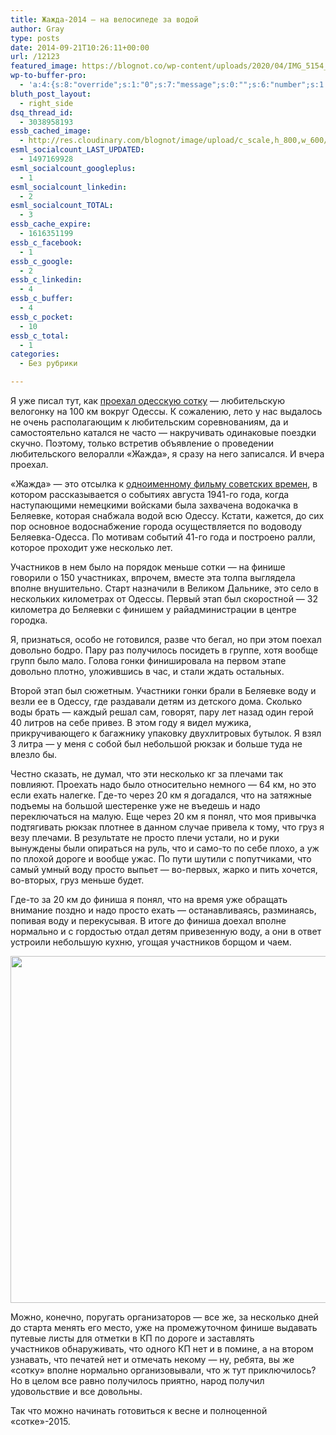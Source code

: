 ```yaml
---
title: Жажда-2014 — на велосипеде за водой
author: Gray
type: posts
date: 2014-09-21T10:26:11+00:00
url: /12123
featured_image: https://blognot.co/wp-content/uploads/2020/04/IMG_5154_ilbx5w.jpg
wp-to-buffer-pro:
  - 'a:4:{s:8:"override";s:1:"0";s:7:"message";s:0:"";s:6:"number";s:1:"1";s:16:"alternateMessage";s:0:"";}'
bluth_post_layout:
  - right_side
dsq_thread_id:
  - 3038958193
essb_cached_image:
  - http://res.cloudinary.com/blognot/image/upload/c_scale,h_800,w_600/a_270/v1411295062/IMG_5154_ilbx5w.jpg
esml_socialcount_LAST_UPDATED:
  - 1497169928
esml_socialcount_googleplus:
  - 1
esml_socialcount_linkedin:
  - 2
esml_socialcount_TOTAL:
  - 3
essb_cache_expire:
  - 1616351199
essb_c_facebook:
  - 1
essb_c_google:
  - 2
essb_c_linkedin:
  - 4
essb_c_buffer:
  - 4
essb_c_pocket:
  - 10
essb_c_total:
  - 1
categories:
  - Без рубрики

---
```








Я уже писал тут, как <a href="http://blognot.co/11798" target="_blank">проехал одесскую сотку</a> — любительскую велогонку на 100 км вокруг Одессы. К сожалению, лето у нас выдалось не очень располагающим к любительским соревнованиям, да и самостоятельно катался не часто — накручивать одинаковые поездки скучно. Поэтому, только встретив объявление о проведении любительского велоралли &#171;Жажда&#187;, я сразу на него записался. И вчера проехал.

&#171;Жажда&#187; — это отсылка к <a href="http://nsku.od.ua/muzej-kino/smotret-kino/182-zhazhda-1959.html" target="_blank">одноименному фильму советских времен</a>, в котором рассказывается о событиях августа 1941-го года, когда наступающими немецкими войсками была захвачена водокачка в Беляевке, которая снабжала водой всю Одессу. Кстати, кажется, до сих пор основное водоснабжение города осуществляется по водоводу Беляевка-Одесса. По мотивам событий 41-го года и построено ралли, которое проходит уже несколько лет.

Участников в нем было на порядок меньше сотки — на финише говорили о 150 участниках, впрочем, вместе эта толпа выглядела вполне внушительно. Старт назначили в Великом Дальнике, это село в нескольких километрах от Одессы. Первый этап был скоростной — 32 километра до Беляевки с финишем у райадминистрации в центре городка.

Я, признаться, особо не готовился, разве что бегал, но при этом поехал довольно бодро. Пару раз получилось посидеть в группе, хотя вообще групп было мало. Голова гонки финишировала на первом этапе довольно плотно, уложившись в час, и стали ждать остальных.

Второй этап был сюжетным. Участники гонки брали в Беляевке воду и везли ее в Одессу, где раздавали детям из детского дома. Сколько воды брать — каждый решал сам, говорят, пару лет назад один герой 40 литров на себе привез. В этом году я видел мужика, прикручивающего к багажнику упаковку двухлитровых бутылок. Я взял 3 литра — у меня с собой был небольшой рюкзак и больше туда не влезло бы.

Честно сказать, не думал, что эти несколько кг за плечами так повлияют. Проехать надо было относительно немного — 64 км, но это если ехать налегке. Где-то через 20 км я догадался, что на затяжные подъемы на большой шестеренке уже не въедешь и надо переключаться на малую. Еще через 20 км я понял, что моя привычка подтягивать рюкзак плотнее в данном случае привела к тому, что груз я везу плечами. В результате не просто плечи устали, но и руки вынуждены были опираться на руль, что и само-то по себе плохо, а уж по плохой дороге и вообще ужас. По пути шутили с попутчиками, что самый умный воду просто выпьет — во-первых, жарко и пить хочется, во-вторых, груз меньше будет.

Где-то за 20 км до финиша я понял, что на время уже обращать внимание поздно и надо просто ехать — останавливаясь, разминаясь, попивая воду и перекусывая. В итоге до финиша доехал вполне нормально и с гордостью отдал детям привезенную воду, а они в ответ устроили небольшую кухню, угощая участников борщом и чаем.

<img data-attachment-id="12124" data-permalink="https://blognot.co/12123/img_5154_ilbx5w" data-orig-file="https://i0.wp.com/blognot.co/wp-content/uploads/2020/04/IMG_5154_ilbx5w.jpg?fit=800%2C600&ssl=1" data-orig-size="800,600" data-comments-opened="1" data-image-meta="{&quot;aperture&quot;:&quot;0&quot;,&quot;credit&quot;:&quot;&quot;,&quot;camera&quot;:&quot;&quot;,&quot;caption&quot;:&quot;&quot;,&quot;created_timestamp&quot;:&quot;0&quot;,&quot;copyright&quot;:&quot;&quot;,&quot;focal_length&quot;:&quot;0&quot;,&quot;iso&quot;:&quot;0&quot;,&quot;shutter_speed&quot;:&quot;0&quot;,&quot;title&quot;:&quot;&quot;,&quot;orientation&quot;:&quot;0&quot;}" data-image-title="IMG_5154_ilbx5w" data-image-description="" data-medium-file="https://i0.wp.com/blognot.co/wp-content/uploads/2020/04/IMG_5154_ilbx5w.jpg?fit=300%2C225&ssl=1" data-large-file="https://i0.wp.com/blognot.co/wp-content/uploads/2020/04/IMG_5154_ilbx5w.jpg?fit=740%2C555&ssl=1" class="aligncenter wp-image-12124" src="https://i0.wp.com/res.cloudinary.com/blognot/image/upload/c_scale,h_800,w_600/a_270/v1411295062/IMG_5154_ilbx5w.jpg?resize=740%2C555&#038;ssl=1" alt="" width="740" height="555" data-recalc-dims="1" /> 

Можно, конечно, поругать организаторов — все же, за несколько дней до старта менять его место, уже на промежуточном финише выдавать путевые листы для отметки в КП по дороге и заставлять участников обнаруживать, что одного КП нет и в помине, а на втором узнавать, что печатей нет и отмечать некому — ну, ребята, вы же &#171;сотку&#187; вполне нормально организовывали, что ж тут приключилось? Но в целом все равно получилось приятно, народ получил удовольствие и все довольны.

Так что можно начинать готовиться к весне и полноценной &#171;сотке&#187;-2015.
